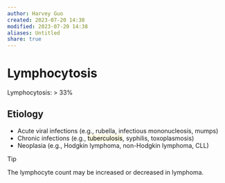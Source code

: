 ```yaml
---
author: Harvey Guo
created: 2023-07-20 14:38
modified: 2023-07-20 14:38
aliases: Untitled
share: true
---
```

# Lymphocytosis
Lymphocytosis: > 33%
## Etiology
- Acute viral infections (e.g., rubella, infectious mononucleosis, mumps)
- Chronic infections (e.g., <mark style="background: #FFF3A34A;">tuberculosis</mark>, syphilis, toxoplasmosis)
- Neoplasia (e.g., Hodgkin lymphoma, non-Hodgkin lymphoma, CLL)
>[!tip] 
>The lymphocyte count may be increased or decreased in lymphoma.
